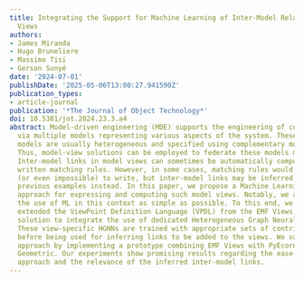 ```yaml
---
title: Integrating the Support for Machine Learning of Inter-Model Relations in Model
  Views
authors:
- James Miranda
- Hugo Bruneliere
- Massimo Tisi
- Gerson Sunyé
date: '2024-07-01'
publishDate: '2025-05-06T13:00:27.941590Z'
publication_types:
- article-journal
publication: '*The Journal of Object Technology*'
doi: 10.5381/jot.2024.23.3.a4
abstract: Model-driven engineering (MDE) supports the engineering of complex systems
  via multiple models representing various aspects of the system. These interrelated
  models are usually heterogeneous and specified using complementary modeling languages.
  Thus, model-view solutions can be employed to federate these models more transparently.
  Inter-model links in model views can sometimes be automatically computed via explicitly
  written matching rules. However, in some cases, matching rules would be too complex
  (or even impossible) to write, but inter-model links may be inferred by analyzing
  previous examples instead. In this paper, we propose a Machine Learning (ML)-backed
  approach for expressing and computing such model views. Notably, we aim at making
  the use of ML in this context as simple as possible. To this end, we refined and
  extended the ViewPoint Definition Language (VPDL) from the EMF Views model-view
  solution to integrate the use of dedicated Heterogeneous Graph Neural Networks (HGNNs).
  These view-specific HGNNs are trained with appropriate sets of contributing models
  before being used for inferring links to be added to the views. We validated our
  approach by implementing a prototype combining EMF Views with PyEcore and PyTorch
  Geometric. Our experiments show promising results regarding the ease-of-use of our
  approach and the relevance of the inferred inter-model links.
---
```

